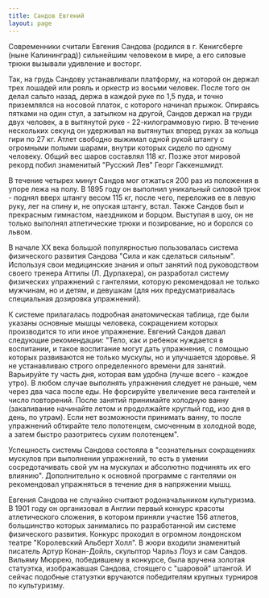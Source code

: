 ```yaml
---
title: Сандов Евгений
layout: page
---
```


Современники считали Евгения Сандова (родился в г. Кенигсберге (ныне Калининград)) сильнейшим человеком в мире, а его силовые трюки вызывали удивление и восторг. 

Так, на грудь Сандову устанавливали платформу, на которой он держал трех лошадей или рояль и оркестр из восьми человек. После того он делал сальто назад, держа в каждой руке по 1,5 пуда, и точно приземлялся на носовой платок, с которого начинал прыжок. Опираясь пятками на один стул, а затылком на другой, Сандов держал на груди двух человек, а в вытянутой руке - 22-килограммовую гирю. В течение нескольких секунд он удерживал на вытянутых вперед руках за кольца гири по 27 кг. Атлет свободно выжимал одной рукой штангу с огромными полыми шарами, внутри которых сидело по одному человеку. Общий вес шаров составлял 118 кг. Позже этот мировой рекорд побил знаменитый "Русский Лев" Георг Гаккеншмидт. 

В течение четырех минут Сандов мог отжаться 200 раз из положения в упоре лежа на полу. В 1895 году он выполнил уникальный силовой трюк - поднял вверх штангу весом 115 кг, после чего, переложив ее в левую руку, лег на спину и, не опуская штангу, встал. Также Сандов был и прекрасным гимнастом, наездником и борцом. Выступая в шоу, он не только выполнял атлетические трюки и позирование, но и боролся со львом. 

В начале XX века большой популярностью пользовалась система физического развития Сандова "Сила и как сделаться сильным". Используя свои медицинские знания и опыт занятий под руководством своего тренера Аттилы (Л. Дурлахера), он разработал систему физических упражнений с гантелями, которую рекомендовал не только мужчинам, но и детям, и девушкам (для них предусматривалась специальная дозировка упражнений). 

К системе прилагалась подробная анатомическая таблица, где были указаны основные мышцы человека, сокращением которых производится то или иное упражнение. Евгений Сандов давал следующие рекомендации: "Тело, как и ребенок нуждается в воспитании, и такое воспитание могут дать упражнения, с помощью которых развиваются не только мускулы, но и улучшается здоровье. Я не устанавливаю строго определенного времени для занятий. Варьируйте ту часть дня, которая вам удобна (лучше всего - каждое утро). В любом случае выполнять упражнения следует не раньше, чем через два часа после еды. Не форсируйте увеличение веса гантелей и число повторений. После занятий принимайте холодную ванну (закаливание начинайте летом и продолжайте круглый год, изо дня в день, по утрам). Если нет возможности принимать ванну, то после упражнений обтирайте тело полотенцем, смоченным в холодной воде, а затем быстро разотритесь сухим полотенцем". 

Успешность системы Сандова состояла в "сознательных сокращениях мускулов при выполнении упражнений, то есть в умении сосредотачивать свой ум на мускулах и абсолютно подчинять их его влиянию". Дополнительно к основной программе с гантелями он рекомендовал упражняться в течение дня в напряжении мышц. 

Евгения Сандова не случайно считают родоначальником культуризма. В 1901 году он организовал в Англии первый конкурс красоты атлетического сложения, в котором приняли участие 156 атлетов, большинство которых занимались по разработанной им системе физического развития. Конкурс проходил в огромном лондонском театре "Королевский Альберт Холл". В жюри входили знаменитый писатель Артур Конан-Дойль, скульптор Чарльз Лоуз и сам Сандов. Вильяму Мюррею, победившему в конкурсе, была вручена золотая статуэтка, изображавшая Сандова, стоящего с "шаровой" штангой. И сейчас подобные статуэтки вручаются победителям крупных турниров по культуризму.
